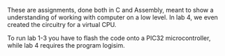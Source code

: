 These are assignments, done both in C and Assembly, meant to show a understanding of working with computer on a low level. In lab 4, we even created the circuitry for a virtual CPU.

To run lab 1-3 you have to flash the code onto a PIC32 microcontroller, while lab 4 requires the program logisim.

